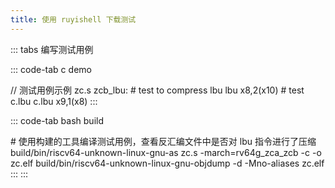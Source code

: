 ```yaml
---
title: 使用 ruyishell 下载测试
---
```


::: tabs
编写测试用例

::: code-tab
c demo

// 测试用例示例 zc.s zcb_lbu: \# test to compress lbu lbu x8,2(x10) \#
test c.lbu c.lbu x9,1(x8)
:::

::: code-tab
bash build

\# 使用构建的工具编译测试用例，查看反汇编文件中是否对 lbu 指令进行了压缩
build/bin/riscv64-unknown-linux-gnu-as zc.s -march=rv64g_zca_zcb -c -o
zc.elf build/bin/riscv64-unknown-linux-gnu-objdump -d -Mno-aliases
zc.elf
:::
:::
